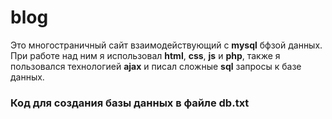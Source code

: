 # blog 

Это многостраничный сайт взаимодействующий с **mysql** бфзой данных. 
При работе над ним я использовал  **html**, **css**, **js** и **php**, также я пользовался технологией **ajax** и писал сложные **sql** запросы к базе данных. 

### Код для создания базы данных в файле db.txt
